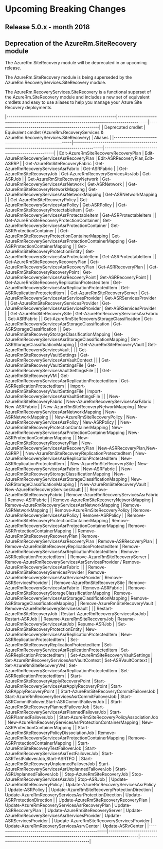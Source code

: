 <!--
    Please leave this section at the top of the breaking change documentation.

    New breaking changes should go under the section titled "Upcoming Breaking Changes", and should adhere to the following format:

    # Upcoming Breaking Changes

    ## Release X.0.0 - January 2017

    The following cmdlets were affected this release:

    **Cmdlet 1**
    - Description of what has changed

    ```powershell
    # Old
    # Sample of how the cmdlet was previously called

    # New
    # Sample of how the cmdlet should now be called
    ```

    Note: the above section follows the template found in the link below: 

    https://github.com/Azure/azure-powershell/blob/dev/documentation/breaking-changes/breaking-change-template.md
-->

# Upcoming Breaking Changes

## Release 5.0.x - month 2018

## Deprecation of the AzureRm.SiteRecovery module

The AzureRm.SiteRecovery module will be deprecated in an upcoming release.

The AzureRm.SiteRecovery module is being superseded by the AzureRm.RecoveryServices.SiteRecovery module.

The AzureRm.RecoveryServices.SiteRecovery is a functional superset of the AzureRm.SiteRecovery module and includes a new set of equivalent cmdlets and easy to use aliases to help you manage your Azure Site Recovery deployments.

|--------------------------------------------------------|---------------------------------------------------------------------------------------------|----------------------------------------------------|
| Deprecated cmdlet                                      | Equivalent cmdlet (AzureRm.RecoveryServices & AzureRm.RecoveryServices.SiteRecovery)        |                       Aliases                      |
|--------------------------------------------------------|---------------------------------------------------------------------------------------------|----------------------------------------------------|
| Edit-AzureRmSiteRecoveryRecoveryPlan                   | Edit-AzureRmRecoveryServicesAsrRecoveryPlan                                                 | Edit-ASRRecoveryPlan,Edit-ASRRP                    |
| Get-AzureRmSiteRecoveryFabric                          | Get-AzureRmRecoveryServicesAsrFabric                                                        | Get-ASRFabric                                      |
| Get-AzureRmSiteRecoveryJob                             | Get-AzureRmRecoveryServicesAsrJob                                                           | Get-ASRJob                                         |
| Get-AzureRmSiteRecoveryNetwork                         | Get-AzureRmRecoveryServicesAsrNetwork                                                       | Get-ASRNetwork                                     |
| Get-AzureRmSiteRecoveryNetworkMapping                  | Get-AzureRmRecoveryServicesAsrNetworkMapping                                                | Get-ASRNetworkMapping                              |
| Get-AzureRmSiteRecoveryPolicy                          | Get-AzureRmRecoveryServicesAsrPolicy                                                        | Get-ASRPolicy                                      |
| Get-AzureRmSiteRecoveryProtectableItem                 | Get-AzureRmRecoveryServicesAsrProtectableItem                                               | Get-ASRProtectableItem                             |
| Get-AzureRmSiteRecoveryProtectionContainer             | Get-AzureRmRecoveryServicesAsrProtectionContainer                                           | Get-ASRProtectionContainer                         |
| Get-AzureRmSiteRecoveryProtectionContainerMapping      | Get-AzureRmRecoveryServicesAsrProtectionContainerMapping                                    | Get-ASRProtectionContainerMapping                  |
| Get-AzureRmSiteRecoveryProtectionEntity                | Get-AzureRmRecoveryServicesAsrProtectableItem                                               | Get-ASRProtectableItem                             |
| Get-AzureRmSiteRecoveryRecoveryPlan                    | Get-AzureRmRecoveryServicesAsrRecoveryPlan                                                  | Get-ASRRecoveryPlan                                |
| Get-AzureRmSiteRecoveryRecoveryPoint                   | Get-AzureRmRecoveryServicesAsrRecoveryPoint                                                 | Get-ASRRecoveryPoint                               |
| Get-AzureRmSiteRecoveryReplicationProtectedItem        | Get-AzureRmRecoveryServicesAsrReplicationProtectedItem                                      | Get-ASRReplicationProtectedItem                    |
| Get-AzureRmSiteRecoveryServer                          | Get-AzureRmRecoveryServicesAsrServicesProvider                                              | Get-ASRServicesProvider                            |
| Get-AzureRmSiteRecoveryServicesProvider                | Get-AzureRmRecoveryServicesAsrServicesProvider                                              | Get-ASRServicesProvider                            |
| Get-AzureRmSiteRecoverySite                            | Get-AzureRmRecoveryServicesAsrFabric                                                        | Get-ASRFabric                                      |
| Get-AzureRmSiteRecoveryStorageClassification           | Get-AzureRmRecoveryServicesAsrStorageClassification                                         | Get-ASRStorageClassification                       |
| Get-AzureRmSiteRecoveryStorageClassificationMapping    | Get-AzureRmRecoveryServicesAsrStorageClassificationMapping                                  | Get-ASRStorageClassificationMapping                |
| Get-AzureRmSiteRecoveryVault                           | Get-AzureRmRecoveryServicesVault                                                            |                                                    |
| Get-AzureRmSiteRecoveryVaultSettings                   | Get-AzureRmRecoveryServicesAsrVaultContext                                                  |                                                    |
| Get-AzureRmSiteRecoveryVaultSettingsFile               | Get-AzureRmRecoveryServicesVaultSettingsFile                                                |                                                    |
| Get-AzureRmSiteRecoveryVM                              | Get-AzureRmRecoveryServicesAsrReplicationProtectedItem                                      | Get-ASRReplicationProtectedItem                    |
| Import-AzureRmSiteRecoveryVaultSettingsFile            | Import-AzureRmRecoveryServicesAsrVaultSettingsFile                                          |                                                    |
| New-AzureRmSiteRecoveryFabric                          | New-AzureRmRecoveryServicesAsrFabric                                                        | New-ASRFabric                                      |
| New-AzureRmSiteRecoveryNetworkMapping                  | New-AzureRmRecoveryServicesAsrNetworkMapping                                                | New-ASRNetworkMapping                              |
| New-AzureRmSiteRecoveryPolicy                          | New-AzureRmRecoveryServicesAsrPolicy                                                        | New-ASRPolicy                                      |
| New-AzureRmSiteRecoveryProtectionContainerMapping      | New-AzureRmRecoveryServicesAsrProtectionContainerMapping                                    | New-ASRProtectionContainerMapping                  |
| New-AzureRmSiteRecoveryRecoveryPlan                    | New-AzureRmRecoveryServicesAsrRecoveryPlan                                                  | New-ASRRecoveryPlan,New-ASRRP                      |
| New-AzureRmSiteRecoveryReplicationProtectedItem        | New-AzureRmRecoveryServicesAsrReplicationProtectedItem                                      | New-ASRReplicationProtectedItem                    |
| New-AzureRmSiteRecoverySite                            | New-AzureRmRecoveryServicesAsrFabric                                                        | New-ASRFabric                                      |
| New-AzureRmSiteRecoveryStorageClassificationMapping    | New-AzureRmRecoveryServicesAsrStorageClassificationMapping                                  | New-ASRStorageClassificationMapping                |
| New-AzureRmSiteRecoveryVault                           | New-AzureRmRecoveryServicesVault                                                            |                                                    |
| Remove-AzureRmSiteRecoveryFabric                       | Remove-AzureRmRecoveryServicesAsrFabric                                                     | Remove-ASRFabric                                   |
| Remove-AzureRmSiteRecoveryNetworkMapping               | Remove-AzureRmRecoveryServicesAsrNetworkMapping                                             | Remove-ASRNetworkMapping                           |
| Remove-AzureRmSiteRecoveryPolicy                       | Remove-AzureRmRecoveryServicesAsrPolicy                                                     | Remove-ASRPolicy                                   |
| Remove-AzureRmSiteRecoveryProtectionContainerMapping   | Remove-AzureRmRecoveryServicesAsrProtectionContainerMapping                                 | Remove-ASRProtectionContainerMapping               |
| Remove-AzureRmSiteRecoveryRecoveryPlan                 | Remove-AzureRmRecoveryServicesAsrRecoveryPlan                                               | Remove-ASRRecoveryPlan                             |
| Remove-AzureRmSiteRecoveryReplicationProtectedItem     | Remove-AzureRmRecoveryServicesAsrReplicationProtectedItem                                   | Remove-ASRReplicationProtectedItem                 |
| Remove-AzureRmSiteRecoveryServer                       | Remove-AzureRmRecoveryServicesAsrServicesProvider / Remove-AzureRmRecoveryServicesAsrFabric |                                                    |
| Remove-AzureRmSiteRecoveryServicesProvider             | Remove-AzureRmRecoveryServicesAsrServicesProvider                                           | Remove-ASRServicesProvider                         |
| Remove-AzureRmSiteRecoverySite                         | Remove-AzureRmRecoveryServicesAsrFabric                                                     | Remove-ASRFabric                                   |
| Remove-AzureRmSiteRecoveryStorageClassificationMapping | Remove-AzureRmRecoveryServicesAsrStorageClassificationMapping                               | Remove-ASRStorageClassificationMapping             |
| Remove-AzureRmSiteRecoveryVault                        | Remove-AzureRmRecoveryServicesVault                                                         |                                                    |
| Restart-AzureRmSiteRecoveryJob                         | Restart-AzureRmRecoveryServicesAsrJob                                                       | Restart-ASRJob                                     |
| Resume-AzureRmSiteRecoveryJob                          | Resume-AzureRmRecoveryServicesAsrJob                                                        | Resume-ASRJob                                      |
| Set-AzureRmSiteRecoveryProtectionEntity                | New-AzureRmRecoveryServicesAsrReplicationProtectedItem                                      | New-ASRReplicationProtectedItem                    |
| Set-AzureRmSiteRecoveryReplicationProtectedItem        | Set-AzureRmRecoveryServicesAsrReplicationProtectedItem                                      | Set-ASRReplicationProtectedItem                    |
| Set-AzureRmSiteRecoveryVaultSettings                   | Set-AzureRmRecoveryServicesAsrVaultContext                                                  | Set-ASRVaultContext                                |
| Set-AzureRmSiteRecoveryVM                              | Set-AzureRmRecoveryServicesAsrReplicationProtectedItem                                      | Set-ASRReplicationProtectedItem                    |
| Start-AzureRmSiteRecoveryApplyRecoveryPoint            | Start-AzureRmRecoveryServicesAsrApplyRecoveryPoint                                          | Start-ASRApplyRecoveryPoint                        |
| Start-AzureRmSiteRecoveryCommitFailoverJob             | Start-AzureRmRecoveryServicesAsrCommitFailoverJob                                           | Start-ASRCommitFailover,Start-ASRCommitFailoverJob |
| Start-AzureRmSiteRecoveryPlannedFailoverJob            | Start-AzureRmRecoveryServicesAsrPlannedFailoverJob                                          | Start-ASRPlannedFailoverJob                        |
| Start-AzureRmSiteRecoveryPolicyAssociationJob          | New-AzureRmRecoveryServicesAsrProtectionContainerMapping                                    | New-ASRProtectionContainerMapping                  |
| Start-AzureRmSiteRecoveryPolicyDissociationJob         | Remove-AzureRmRecoveryServicesAsrProtectionContainerMapping                                 | Remove-ASRProtectionContainerMapping               |
| Start-AzureRmSiteRecoveryTestFailoverJob               | Start-AzureRmRecoveryServicesAsrTestFailoverJob                                             | Start-ASRTestFailoverJob,Start-ASRTFO              |
| Start-AzureRmSiteRecoveryUnplannedFailoverJob          | Start-AzureRmRecoveryServicesAsrUnplannedFailoverJob                                        | Start-ASRUnplannedFailoverJob                      |
| Stop-AzureRmSiteRecoveryJob                            | Stop-AzureRmRecoveryServicesAsrJob                                                          | Stop-ASRJob                                        |
| Update-AzureRmSiteRecoveryPolicy                       | Update-AzureRmRecoveryServicesAsrPolicy                                                     | Update-ASRPolicy                                   |
| Update-AzureRmSiteRecoveryProtectionDirection          | Update-AzureRmRecoveryServicesAsrProtectionDirection                                        | Update-ASRProtectionDirection                      |
| Update-AzureRmSiteRecoveryRecoveryPlan                 | Update-AzureRmRecoveryServicesAsrRecoveryPlan                                               | Update-ASRRecoveryPlan                             |
| Update-AzureRmSiteRecoveryServer                       | Update-AzureRmRecoveryServicesAsrServicesProvider                                           | Update-ASRServicesProvider                         |
| Update-AzureRmSiteRecoveryServicesProvider             | Update-AzureRmRecoveryServicesAsrvCenter                                                    | Update-ASRvCenter                                  |
|--------------------------------------------------------|---------------------------------------------------------------------------------------------|----------------------------------------------------|